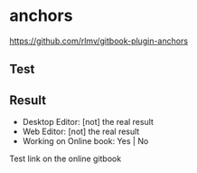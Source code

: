 # anchors

https://github.com/rlmv/gitbook-plugin-anchors

## Test


## Result
- Desktop Editor: [not] the real result 
- Web Editor: [not] the real result 
- Working on Online book: Yes | No

Test link on the online gitbook
